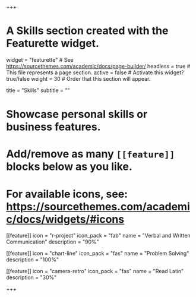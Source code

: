 +++
# A Skills section created with the Featurette widget.
widget = "featurette"  # See https://sourcethemes.com/academic/docs/page-builder/
headless = true  # This file represents a page section.
active = false  # Activate this widget? true/false
weight = 30  # Order that this section will appear.

title = "Skills"
subtitle = ""

# Showcase personal skills or business features.
# 
# Add/remove as many `[[feature]]` blocks below as you like.
# 
# For available icons, see: https://sourcethemes.com/academic/docs/widgets/#icons

[[feature]]
  icon = "r-project"
  icon_pack = "fab"
  name = "Verbal and Written Communication"
  description = "90%"
  
[[feature]]
  icon = "chart-line"
  icon_pack = "fas"
  name = "Problem Solving"
  description = "100%"  
  
[[feature]]
  icon = "camera-retro"
  icon_pack = "fas"
  name = "Read Latin"
  description = "30%"

+++
